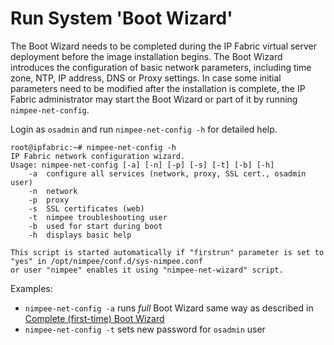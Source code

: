 # Run System 'Boot Wizard'

The Boot Wizard needs to be completed during the IP Fabric virtual server
deployment before the image installation begins. The Boot Wizard introduces the
configuration of basic network parameters, including time zone, NTP, IP
address, DNS or Proxy settings. In case some initial parameters need to
be modified after the installation is complete, the IP Fabric administrator may
start the Boot Wizard or part of it by running `nimpee-net-config`.

Login as `osadmin` and run `nimpee-net-config -h` for detailed help. 
```
root@ipfabric:~# nimpee-net-config -h
IP Fabric network configuration wizard.
Usage: nimpee-net-config [-a] [-n] [-p] [-s] [-t] [-b] [-h]
	-a	configure all services (network, proxy, SSL cert., osadmin user)
	-n	network
	-p	proxy
	-s	SSL certificates (web)
	-t	nimpee troubleshooting user
	-b	used for start during boot
	-h	displays basic help

This script is started automatically if "firstrun" parameter is set to "yes" in /opt/nimpee/conf.d/sys-nimpee.conf
or user "nimpee" enables it using "nimpee-net-wizard" script.
```

Examples:

- `nimpee-net-config -a` runs _full_ Boot Wizard same way as described in [Complete (first-time) Boot Wizard](../Getting_Started/Platform_First_Steps/01-deployment.md#complete-first-time-boot-wizard)
- `nimpee-net-config -t` sets new password for `osadmin` user
